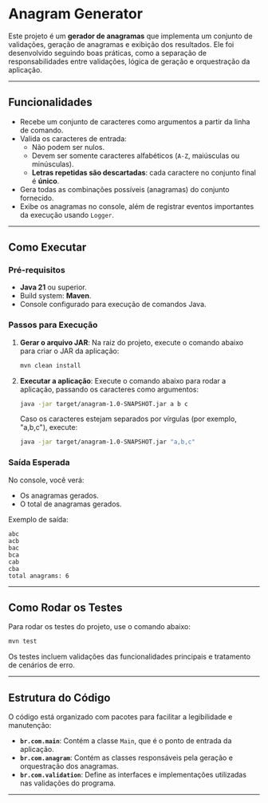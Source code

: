 # **Anagram Generator**

Este projeto é um **gerador de anagramas** que implementa um conjunto de validações, geração de anagramas e exibição dos resultados. Ele foi desenvolvido seguindo boas práticas, como a separação de responsabilidades entre validações, lógica de geração e orquestração da aplicação.

---

## **Funcionalidades**
- Recebe um conjunto de caracteres como argumentos a partir da linha de comando.
- Valida os caracteres de entrada:
   - Não podem ser nulos.
   - Devem ser somente caracteres alfabéticos (`A-Z`, maiúsculas ou minúsculas).
   - **Letras repetidas são descartadas**: cada caractere no conjunto final é **único**.
- Gera todas as combinações possíveis (anagramas) do conjunto fornecido.
- Exibe os anagramas no console, além de registrar eventos importantes da execução usando `Logger`.

---

## **Como Executar**

### **Pré-requisitos**
- **Java 21** ou superior.
- Build system: **Maven**.
- Console configurado para execução de comandos Java.

### **Passos para Execução**

1. **Gerar o arquivo JAR**:
   Na raiz do projeto, execute o comando abaixo para criar o JAR da aplicação:

   ```bash
   mvn clean install
   ```

2. **Executar a aplicação**:
   Execute o comando abaixo para rodar a aplicação, passando os caracteres como argumentos:

   ```bash
   java -jar target/anagram-1.0-SNAPSHOT.jar a b c
   ```

   Caso os caracteres estejam separados por vírgulas (por exemplo, "a,b,c"), execute:

   ```bash
   java -jar target/anagram-1.0-SNAPSHOT.jar "a,b,c"
   ```

### **Saída Esperada**
No console, você verá:
- Os anagramas gerados.
- O total de anagramas gerados.

Exemplo de saída:

```text
abc
acb
bac
bca
cab
cba
total anagrams: 6
```

---

## **Como Rodar os Testes**

Para rodar os testes do projeto, use o comando abaixo:

```bash
mvn test
```

Os testes incluem validações das funcionalidades principais e tratamento de cenários de erro.

---

## **Estrutura do Código**

O código está organizado com pacotes para facilitar a legibilidade e manutenção:

- **`br.com.main`**: Contém a classe `Main`, que é o ponto de entrada da aplicação.
- **`br.com.anagram`**: Contém as classes responsáveis pela geração e orquestração dos anagramas.
- **`br.com.validation`**: Define as interfaces e implementações utilizadas nas validações do programa.

---